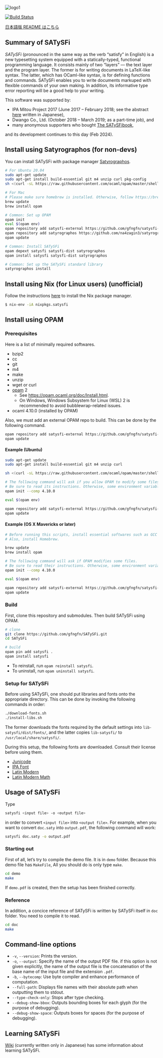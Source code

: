 ![logo1](https://raw.githubusercontent.com/wiki/gfngfn/SATySFi/img/satysfi-logo.png)

[![Build Status](https://github.com/gfngfn/SATySFi/workflows/CI/badge.svg?branch=master)](https://github.com/gfngfn/SATySFi/actions?query=workflow%3ACI)

[日本語版 README はこちら](https://github.com/gfngfn/SATySFi/blob/master/README-ja.md)

## Summary of SATySFi

*SATySFi* (pronounced in the same way as the verb “satisfy” in English) is a new typesetting system equipped with a statically-typed, functional programming language. It consists mainly of two “layers” ― the text layer and the program layer. The former is for writing documents in LaTeX-like syntax. The latter, which has OCaml-like syntax, is for defining functions and commands. SATySFi enables you to write documents markuped with flexible commands of your own making. In addition, its informative type error reporting will be a good help to your writing.

This software was supported by:

* IPA Mitou Project 2017 (June 2017 – February 2018; see the abstract [here](https://www.ipa.go.jp/jinzai/mitou/2017/gaiyou_t-4.html) written in Japanese),
* Dwango Co., Ltd. (October 2018 – March 2019; as a part-time job), and
* many anonymous supporters who bought [The SATySFi​book](https://booth.pm/ja/items/1127224),

and its development continues to this day (Feb 2024).

## Install using Satyrographos (for non-devs)

You can install SATySFi with package manager [Satyrographos](https://github.com/na4zagin3/satyrographos/blob/master/README.md).

```sh
# For Ubuntu 20.04
sudo apt-get update
sudo apt-get install build-essential git m4 unzip curl pkg-config
sh <(curl -sL https://raw.githubusercontent.com/ocaml/opam/master/shell/install.sh)

# For Mac
# Please make sure homebrew is installed. Otherwise, follow https://brew.sh/
brew update
brew install opam

# Common: Set up OPAM
opam init
eval $(opam env)
opam repository add satysfi-external https://github.com/gfngfn/satysfi-external-repo.git
opam repository add satyrographos https://github.com/na4zagin3/satyrographos-repo.git
opam update

# Common: Install SATySFi
opam depext satysfi satysfi-dist satyrographos
opam install satysfi satysfi-dist satyrographos

# Common: Set up the SATySFi standard library
satyrographos install
```

## Install using Nix (for Linux users) (unofficial)

Follow the instructions [here](https://nixos.org/nix/download.html) to install the Nix package manager.

```sh
$ nix-env -iA nixpkgs.satysfi
```

## Install using OPAM

### Prerequisites

Here is a list of minimally required softwares.

* bzip2
* cc
* git
* m4
* make
* unzip
* wget or curl
* [opam](https://opam.ocaml.org/) 2
    * See <https://opam.ocaml.org/doc/Install.html>.
    * On Windows, Windows Subsystem for Linux (WSL) 2 is recommended to avoid bubblewrap-related issues.
* ocaml 4.10.0 (installed by OPAM)

Also, we must add an external OPAM repo to build. This can be done by the following command.

```sh
opam repository add satysfi-external https://github.com/gfngfn/satysfi-external-repo.git
opam update
```

#### Example (Ubuntu)

```sh
sudo apt-get update
sudo apt-get install build-essential git m4 unzip curl

sh <(curl -sL https://raw.githubusercontent.com/ocaml/opam/master/shell/install.sh)

# The following command will ask if you allow OPAM to modify some files (e.g. ~/.bash_profile).
# Be sure to read its instructions. Otherwise, some environment variables won't be set.
opam init --comp 4.10.0

eval $(opam env)

opam repository add satysfi-external https://github.com/gfngfn/satysfi-external-repo.git
opam update
```

#### Example (OS X Mavericks or later)

```sh
# Before running this scripts, install essential softwares such as GCC and Make. They can be installed from Xcode Command Line Tools.
# Also, install Homebrew.

brew update
brew install opam

# The following command will ask if OPAM modifies some files.
# Be sure to read their instructions. Otherwise, some environment variables won't be set.
opam init --comp 4.10.0

eval $(opam env)

opam repository add satysfi-external https://github.com/gfngfn/satysfi-external-repo.git
opam update
```

### Build

First, clone this repository and submodules. Then build SATySFi using OPAM.

```sh
# clone
git clone https://github.com/gfngfn/SATySFi.git
cd SATySFi

# build
opam pin add satysfi .
opam install satysfi
```

* To reinstall, run `opam reinstall satysfi`.
* To uninstall, run `opam uninstall satysfi`.

<!--
### Manual build of SATySFi

1. Install ocamlbuild, ocamlfind, and Menhir.
2. In repository, run `make`.
3. `macrodown` should then be available under the diretory.
4. Run `make install` to install `satysfi` as `/usr/local/bin/satysfi`.
5. Run `make install-lib` to create a symbolic link for the library.

You can modify the directory for the installation by specifying `PREFIX` like `sudo make install PREFIX=/usr/bin`. the symbolic link for the SATySFi library will be created as `/usr/local/lib-satysfi -> DIR/lib-satysfi` where `DIR` is the top directory of the repository.
-->

<!--
### Download release from GitHub

See [release page](https://github.com/gfngfn/Macrodown/releases)
-->

### Setup for SATySFi

Before using SATySFi, one should put libraries and fonts onto the appropriate directory. This can be done by invoking the following commands in order:

```sh
./download-fonts.sh
./install-libs.sh
```

The former downloads the fonts required by the default settings into `lib-satysfi/dist/fonts/`, and the latter copies `lib-satysfi/` to  `/usr/local/share/satysfi/`.

During this setup, the following fonts are downloaded. Consult their license before using them.

* [Junicode](http://junicode.sourceforge.net)
* [IPA Font](https://moji.or.jp/ipafont/)
* [Latin Modern](http://www.gust.org.pl/projects/e-foundry/latin-modern/)
* [Latin Modern Math](http://www.gust.org.pl/projects/e-foundry/lm-math)

## Usage of SATySFi

Type

```sh
satysfi <input file> -o <output file>
```

in order to convert `<input file>` into `<output file>`. For example, when you want to convert `doc.saty` into `output.pdf`, the following command will work:

```sh
satysfi doc.saty -o output.pdf
```

### Starting out

First of all, let’s try to compile the demo file. It is in `demo` folder. Because this demo file has `MakeFile`, All you should do is only type `make`.

```sh
cd demo
make
```

If `demo.pdf` is created, then the setup has been finished correctly.

### Reference

In addition, a concice reference of SATySFi is written by SATySFi itself in `doc` folder. You need to compile it to read.

```sh
cd doc
make
```

## Command-line options

* `-v`, `--version`: Prints the version.
* `-o`, `--output`: Specify the name of the output PDF file. if this option is not given explicitly, the name of the output file is the concatenation of the base name of the input file and the extension `.pdf`.
* `-b`, `--bytecomp`: Use byte compiler and enhance performance of computation.
* `--full-path`: Displays file names with their absolute path when outputting them to stdout.
* `--type-check-only`: Stops after type checking.
* `--debug-show-bbox`: Outputs bounding boxes for each glyph (for the purpose of debugging).
* `--debug-show-space`: Outputs boxes for spaces (for the purpose of debugging).

## Learning SATySFi

[Wiki](https://github.com/gfngfn/SATySFi/wiki/SATySFi-Wiki#%E5%AD%A6%E7%BF%92%E7%94%A8%E8%B3%87%E6%96%99) (currently written only in Japanese) has some information about learning SATySFi.
